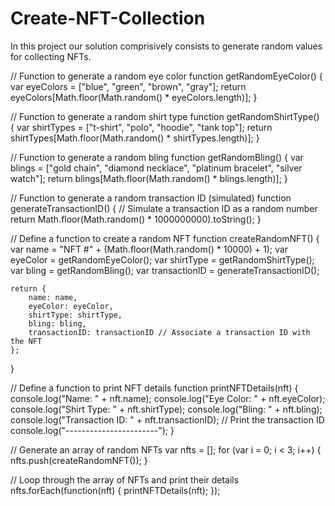 # Create-NFT-Collection
In this project our solution comprisively consists to generate random values for collecting NFTs.

// Function to generate a random eye color
function getRandomEyeColor() {
    var eyeColors = ["blue", "green", "brown", "gray"];
    return eyeColors[Math.floor(Math.random() * eyeColors.length)];
}

// Function to generate a random shirt type
function getRandomShirtType() {
    var shirtTypes = ["t-shirt", "polo", "hoodie", "tank top"];
    return shirtTypes[Math.floor(Math.random() * shirtTypes.length)];
}

// Function to generate a random bling
function getRandomBling() {
    var blings = ["gold chain", "diamond necklace", "platinum bracelet", "silver watch"];
    return blings[Math.floor(Math.random() * blings.length)];
}

// Function to generate a random transaction ID (simulated)
function generateTransactionID() {
    // Simulate a transaction ID as a random number
    return Math.floor(Math.random() * 1000000000).toString();
}

// Define a function to create a random NFT
function createRandomNFT() {
    var name = "NFT #" + (Math.floor(Math.random() * 10000) + 1);
    var eyeColor = getRandomEyeColor();
    var shirtType = getRandomShirtType();
    var bling = getRandomBling();
    var transactionID = generateTransactionID();

    return {
        name: name,
        eyeColor: eyeColor,
        shirtType: shirtType,
        bling: bling,
        transactionID: transactionID // Associate a transaction ID with the NFT
    };
}

// Define a function to print NFT details
function printNFTDetails(nft) {
    console.log("Name: " + nft.name);
    console.log("Eye Color: " + nft.eyeColor);
    console.log("Shirt Type: " + nft.shirtType);
    console.log("Bling: " + nft.bling);
    console.log("Transaction ID: " + nft.transactionID); // Print the transaction ID
    console.log("-----------------------");
}

// Generate an array of random NFTs
var nfts = [];
for (var i = 0; i < 3; i++) {
    nfts.push(createRandomNFT());
}

// Loop through the array of NFTs and print their details
nfts.forEach(function(nft) {
    printNFTDetails(nft);
});


    
